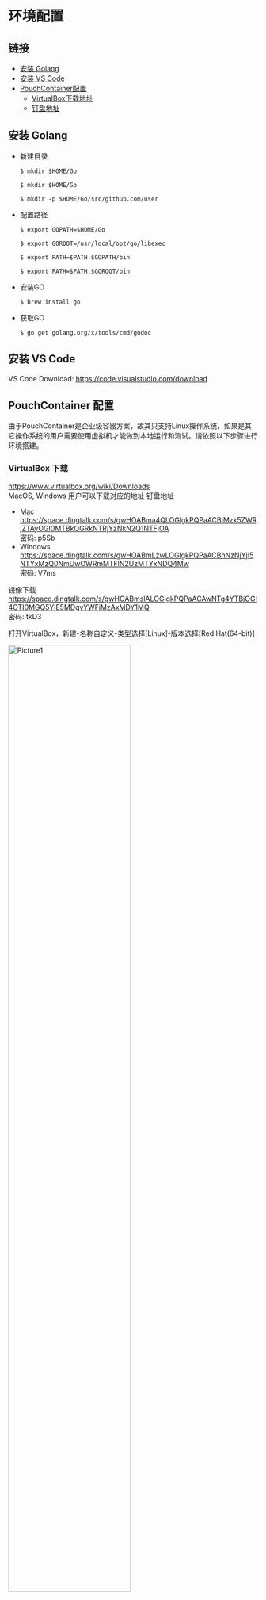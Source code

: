 # 环境配置

## 链接

- [安装 Golang](#安装-golang)
- [安装 VS Code](#安装-vs-code)
- [PouchContainer配置](#pouchcontainer-配置)
  - [VirtualBox下载地址](#virtualbox-下载地址)
  - [钉盘地址](#钉盘地址)

## 安装 Golang

- 新建目录

  `$ mkdir $HOME/Go`
  
  `$ mkdir $HOME/Go`
  
  `$ mkdir -p $HOME/Go/src/github.com/user`

 

- 配置路径

  `$ export GOPATH=$HOME/Go`
  
  `$ export GOROOT=/usr/local/opt/go/libexec`
  
  `$ export PATH=$PATH:$GOPATH/bin`
  
  `$ export PATH=$PATH:$GOROOT/bin`

 

- 安装GO

  `$ brew install go`

 

- 获取GO

  `$ go get golang.org/x/tools/cmd/godoc`

 

## 安装 VS Code

VS Code Download: <https://code.visualstudio.com/download>



## PouchContainer 配置

由于PouchContainer是企业级容器方案，故其只支持Linux操作系统，如果是其它操作系统的用户需要使用虚拟机才能做到本地运行和测试。请依照以下步骤进行环境搭建。 
 
### VirtualBox 下载
  <https://www.virtualbox.org/wiki/Downloads>  
  MacOS,  Windows 用户可以下载对应的地址
  钉盘地址
  - Mac
      <https://space.dingtalk.com/s/gwHOABma4QLOGlgkPQPaACBiMzk5ZWRjZTAyOGI0MTBkOGRkNTRjYzNkN2Q1NTFjOA>   
      密码: p5Sb
  - Windows
      <https://space.dingtalk.com/s/gwHOABmLzwLOGlgkPQPaACBhNzNjYjI5NTYxMzQ0NmUwOWRmMTFlN2UzMTYxNDQ4Mw>   
      密码: V7ms
 
  镜像下载
  https://space.dingtalk.com/s/gwHOABmslALOGlgkPQPaACAwNTg4YTBjOGI4OTI0MGQ5YjE5MDgyYWFjMzAxMDY1MQ   
  密码: tkD3 

  打开VirtualBox，新建-名称自定义-类型选择[Linux]-版本选择[Red Hat(64-bit)]

  <img src="https://img.alicdn.com/tfs/TB1zfYLDv1TBuNjy0FjXXajyXXa-939-687.png" alt="Picture1" width="70%" >
 

  继续-内存选择[1024M]-继续-使用[已有的虚拟硬盘文件]-选择步骤C中下载的vdi文件-创建

  <img src="https://img.alicdn.com/tfs/TB153GfDpOWBuNjy0FiXXXFxVXa-939-558.png" alt="Picture2" width="70%" >
 

  点击继续，等待进入登录阶段，用户名：root,密码：Ali88Baiji

  <img src="https://img.alicdn.com/tfs/TB1afqRDuySBuNjy1zdXXXPxFXa-939-552.png" alt="Picture3" width="70%" >


  用ip ad 命令查看本地 MAC 地址

  `$ Ip ad`

  <img src="https://img.alicdn.com/tfs/TB1NVGpDER1BeNjy0FmXXb0wVXa-939-397.png" alt="Picture4" width="70%" >

  修改/etc/sysconfig/network-scripts/ifcfg-eth0，使其中的HWADDR与ip ad命令中显示的MAC地址一致

  <img src="https://img.alicdn.com/tfs/TB1u_JCvnXYBeNkHFrdXXciuVXa-939-639.png" alt="Picture5" width="70%" >


  Reboot后ping [www.alibaba-inc.com](http://www.alibaba-inc.com)，检查网络是否正常

  <img src="https://img.alicdn.com/tfs/TB1CW8oviOYBuNjSsD4XXbSkFXa-939-216.png" alt="Picture6" width="70%" >

 
  `$ systemctl  start pouch`

  执行命令systemctl start pouch 启动pouch服务

  `$ pouch run -t -d busybox sh`

  启动一个busybox基础容器

  <img src="https://img.alicdn.com/tfs/TB1jFuFDACWBuNjy0FaXXXUlXXa-939-87.png" alt="Picture7" width="70%" >

  `$ pouch exec -it {ID} sh`

  执行pouch exec -it {ID} sh 登入启动容器，其中ID是上条命令输出的完整ID的前六位

  <img src="https://img.alicdn.com/tfs/TB1_G6bDxGYBuNjy0FnXXX5lpXa-939-75.png" alt="Picture8" width="70%" >

  现在你已经成功启动了Pouch容器服务。
